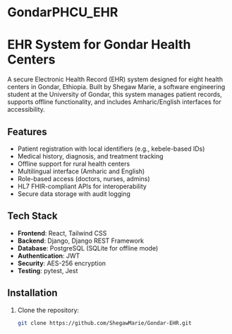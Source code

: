 # GondarPHCU_EHR
# EHR System for Gondar Health Centers

A secure Electronic Health Record (EHR) system designed for eight health centers in Gondar, Ethiopia. Built by Shegaw Marie, a software engineering student at the University of Gondar, this system manages patient records, supports offline functionality, and includes Amharic/English interfaces for accessibility.

## Features
- Patient registration with local identifiers (e.g., kebele-based IDs)
- Medical history, diagnosis, and treatment tracking
- Offline support for rural health centers
- Multilingual interface (Amharic and English)
- Role-based access (doctors, nurses, admins)
- HL7 FHIR-compliant APIs for interoperability
- Secure data storage with audit logging

## Tech Stack
- **Frontend**: React, Tailwind CSS
- **Backend**: Django, Django REST Framework
- **Database**: PostgreSQL (SQLite for offline mode)
- **Authentication**: JWT
- **Security**: AES-256 encryption
- **Testing**: pytest, Jest

## Installation
1. Clone the repository:
   ```bash
   git clone https://github.com/ShegawMarie/Gondar-EHR.git
